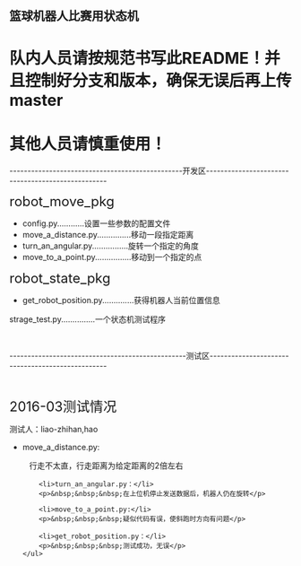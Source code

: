 <h2>篮球机器人比赛用状态机</h2>
<h1>队内人员请按规范书写此README！并且控制好分支和版本，确保无误后再上传master</h1>
<h1>其他人员请慎重使用！</h1>

<p>------------------------------------------------开发区--------------------------------------------------</p>

<p><font size="5px">robot_move_pkg</font></p>
    <ul>
        <li>config.py............设置一些参数的配置文件</li>
        <li>move_a_distance.py...............移动一段指定距离</li>
        <li>turn_an_angular.py................旋转一个指定的角度</li>
        <li>move_to_a_point.py................移动到一个指定的点</li>
    </ul>

<p><font size="5px">robot_state_pkg</font></p>
    <ul>
        <li>get_robot_position.py..............获得机器人当前位置信息</li>
    </ul>


<p>strage_test.py...............一个状态机测试程序</p>
</br>
<p>-------------------------------------------------测试区-------------------------------------------------</p>
</br>
<p><font size="5px">2016-03测试情况</font></p>
    <p>测试人：liao-zhihan,hao</p>
    <ul>
        <li>move_a_distance.py:</li>
        <p>&nbsp;&nbsp;&nbsp;行走不太直，行走距离为给定距离的2倍左右</p>

        <li>turn_an_angular.py：</li>
        <p>&nbsp;&nbsp;&nbsp;在上位机停止发送数据后，机器人仍在旋转</p>

        <li>move_to_a_point.py:</li>
        <p>&nbsp;&nbsp;&nbsp;疑似代码有误，使斜跑时方向有问题</p>

        <li>get_robot_position.py：</li>
        <p>&nbsp;&nbsp;&nbsp;测试成功，无误</p>
    </ul>
